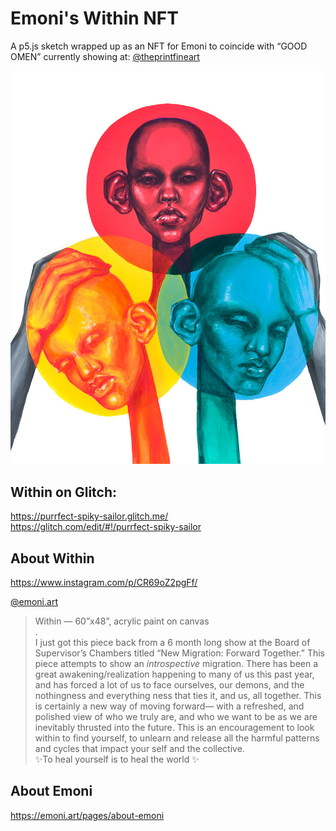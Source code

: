 
# Emoni's Within NFT

A p5.js sketch wrapped up as an NFT for Emoni to coincide with “GOOD OMEN” currently showing at: [@theprintfineart](https://www.instagram.com/theprintfineart/)



![Emoni, Within](assets/emoni-1024.jpg)





## Within on Glitch:

https://purrfect-spiky-sailor.glitch.me/ \
https://glitch.com/edit/#!/purrfect-spiky-sailor





## About Within

https://www.instagram.com/p/CR69oZ2pgFf/

[@emoni.art](https://www.instagram.com/emoni.art/)

> Within — 60”x48”, acrylic paint on canvas  
.  
I just got this piece back from a 6 month long show at the Board of Supervisor’s Chambers titled “New Migration: Forward Together.” This piece attempts to show an *introspective* migration. There has been a great awakening/realization happening to many of us this past year, and has forced a lot of us to face ourselves, our demons, and the nothingness and everything ness that ties it, and us, all together. This is certainly a new way of moving forward— with a refreshed, and polished view of who we truly are, and who we want to be as we are inevitably thrusted into the future. This is an encouragement to look within to find yourself, to unlearn and release all the harmful patterns and cycles that impact your self and the collective.  
✨To heal yourself is to heal the world ✨



## About Emoni
https://emoni.art/pages/about-emoni
